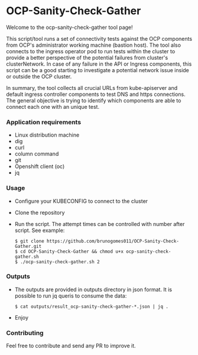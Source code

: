# OCP-Sanity-Check-Gather

Welcome to the ocp-sanity-check-gather tool page!

This script/tool runs a set of connectivity tests against the OCP components from OCP's administrator working machine (bastion host). The tool also connects to the ingress operator pod to run tests within the cluster to provide a better perspective of the potential failures from cluster's clusterNetwork. In case of any failure in the API or Ingress components, this script can be a good starting to investigate a potential network issue inside or outside the OCP cluster. 

In summary, the tool collects all crucial URLs from kube-apiserver and default ingress controller components to test DNS and https connections. The general objective is trying to identify which components are able to connect each one with an unique test.

### Application requirements

- Linux distribution machine
- dig
- curl
- column command
- git 
- Openshift client (oc)
- jq

### Usage

- Configure your KUBECONFIG to connect to the cluster 
- Clone the repository 
- Run the script. The attempt times can be controlled with number after script. See example:

  ~~~
  $ git clone https://github.com/brunogomes011/OCP-Sanity-Check-Gather.git
  $ cd OCP-Sanity-Check-Gather && chmod u+x ocp-sanity-check-gather.sh
  $ ./ocp-sanity-check-gather.sh 2
  ~~~

### Outputs

- The outputs are provided in outputs directory in json format. It is possible to run jq queris to consume the data:

  ~~~
  $ cat outputs/result_ocp-sanity-check-gather-*.json | jq .
  ~~~


- Enjoy

### Contributing

Feel free to contribute and send any PR to improve it.
